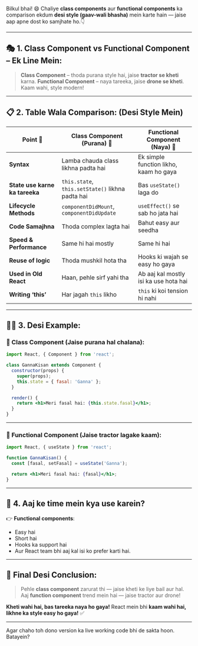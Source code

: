 Bilkul bhai! 😄
Chaliye **class components** aur **functional components** ka comparison ekdum **desi style (gaav-wali bhasha)** mein karte hain — jaise aap apne dost ko samjhate ho.👇

---

## 🎭 1. Class Component vs Functional Component – Ek Line Mein:

> **Class Component** – thoda purana style hai, jaise **tractor se kheti** karna.
> **Functional Component** – naya tareeka, jaise **drone se kheti**. Kaam wahi, style modern!

---

## 📋 2. Table Wala Comparison: (Desi Style Mein)

| Point 🧠                       | Class Component (Purana) 🐂                      | Functional Component (Naya) 🚜         |
| ------------------------------ | ------------------------------------------------ | -------------------------------------- |
| **Syntax**                     | Lamba chauda class likhna padta hai              | Ek simple function likho, kaam ho gaya |
| **State use karne ka tareeka** | `this.state`, `this.setState()` likhna padta hai | Bas `useState()` laga do               |
| **Lifecycle Methods**          | `componentDidMount`, `componentDidUpdate`        | `useEffect()` se sab ho jata hai       |
| **Code Samajhna**              | Thoda complex lagta hai                          | Bahut easy aur seedha                  |
| **Speed & Performance**        | Same hi hai mostly                               | Same hi hai                            |
| **Reuse of logic**             | Thoda mushkil hota tha                           | Hooks ki wajah se easy ho gaya         |
| **Used in Old React**          | Haan, pehle sirf yahi tha                        | Ab aaj kal mostly isi ka use hota hai  |
| **Writing ‘this’**             | Har jagah `this` likho                           | `this` ki koi tension hi nahi          |

---

## 🧑‍🌾 3. Desi Example:

### 🔧 Class Component (Jaise purana hal chalana):

```jsx
import React, { Component } from 'react';

class GannaKisan extends Component {
  constructor(props) {
    super(props);
    this.state = { fasal: 'Ganna' };
  }

  render() {
    return <h1>Meri fasal hai: {this.state.fasal}</h1>;
  }
}
```

---

### 🚀 Functional Component (Jaise tractor lagake kaam):

```jsx
import React, { useState } from 'react';

function GannaKisan() {
  const [fasal, setFasal] = useState('Ganna');

  return <h1>Meri fasal hai: {fasal}</h1>;
}
```

---

## 🧠 4. Aaj ke time mein kya use karein?

👉 **Functional components**:

* Easy hai
* Short hai
* Hooks ka support hai
* Aur React team bhi aaj kal isi ko prefer karti hai.

---

## 🎯 Final Desi Conclusion:

> Pehle **class component** zarurat thi — jaise kheti ke liye bail aur hal.
> Aaj **function component** trend mein hai — jaise tractor aur drone!

**Kheti wahi hai, bas tareeka naya ho gaya!**
React mein bhi **kaam wahi hai, likhne ka style easy ho gaya!** ✅

---

Agar chaho toh dono version ka live working code bhi de sakta hoon. Batayein?
